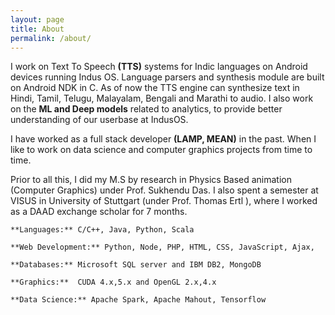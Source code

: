 ```yaml
---
layout: page
title: About
permalink: /about/
---
```


I work on Text To Speech **(TTS)** systems for Indic languages on Android devices running Indus OS. Language parsers and synthesis module are built on Android NDK in C. As of now the TTS engine can synthesize text in Hindi, Tamil, Telugu, Malayalam, Bengali and Marathi to audio. I also work on the **ML and Deep models** related to analytics, to provide better understanding of our userbase at IndusOS. 

I have worked as a full stack developer **(LAMP, MEAN)** in the past. When I like to work on data science and computer graphics projects from time to time.

Prior to all this, I did my M.S by research  in Physics Based  animation (Computer Graphics) under Prof. Sukhendu Das. I also spent a semester at VISUS in University of Stuttgart (under Prof. Thomas Ertl ), where I worked as a DAAD exchange scholar for 7 months. 


```
**Languages:** C/C++, Java, Python, Scala
 
**Web Development:** Python, Node, PHP, HTML, CSS, JavaScript, Ajax, 

**Databases:** Microsoft SQL server and IBM DB2, MongoDB

**Graphics:**  CUDA 4.x,5.x and OpenGL 2.x,4.x

**Data Science:** Apache Spark, Apache Mahout, Tensorflow
```